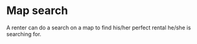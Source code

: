 # Map search

A renter can do a search on a map to find his/her perfect rental he/she is searching for.